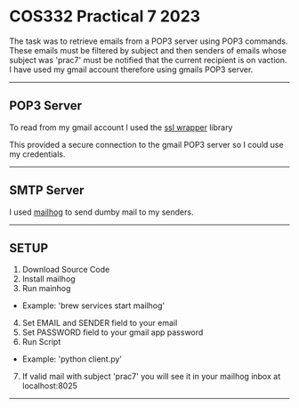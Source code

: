 # COS332 Practical 7 2023

The task was to retrieve emails from a POP3 server using POP3 commands. These emails must be filtered by subject and then senders of emails whose subject was 'prac7' must be notified that the current recipient is on vaction. I have used my gmail account therefore using gmails POP3 server.

---

## POP3 Server
To read from my gmail account I used the [ssl wrapper](https://docs.python.org/3/library/ssl.html) library

This provided a secure connection to the gmail POP3 server so I could use my credentials.

---

## SMTP Server
I used [mailhog](https://github.com/mailhog/MailHog) to send dumby mail to my senders.

---

## SETUP
1. Download Source Code
2. Install mailhog
3. Run mainhog 
  - Example: 'brew services start mailhog'
4. Set EMAIL and SENDER field to your email
5. Set PASSWORD field to your gmail app password
6. Run Script
  - Example: 'python client.py'
7. If valid mail with subject 'prac7' you will see it in your mailhog inbox at localhost:8025

---
